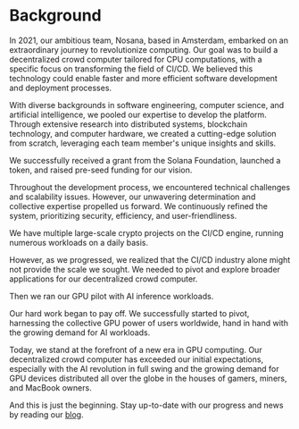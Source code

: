 # Background

In 2021, our ambitious team, Nosana, based in Amsterdam, embarked on an extraordinary journey to revolutionize computing. Our goal was to build a decentralized crowd computer tailored for CPU computations, with a specific focus on transforming the field of CI/CD. We believed this technology could enable faster and more efficient software development and deployment processes.

With diverse backgrounds in software engineering, computer science, and artificial intelligence, we pooled our expertise to develop the platform. Through extensive research into distributed systems, blockchain technology, and computer hardware, we created a cutting-edge solution from scratch, leveraging each team member's unique insights and skills.

We successfully received a grant from the Solana Foundation, launched a token, and raised pre-seed funding for our vision.

Throughout the development process, we encountered technical challenges and scalability issues. However, our unwavering determination and collective expertise propelled us forward. We continuously refined the system, prioritizing security, efficiency, and user-friendliness.

We have multiple large-scale crypto projects on the CI/CD engine, running numerous workloads on a daily basis.

However, as we progressed, we realized that the CI/CD industry alone might not provide the scale we sought. We needed to pivot and explore broader applications for our decentralized crowd computer.

Then we ran our GPU pilot with AI inference workloads.

Our hard work began to pay off. We successfully started to pivot, harnessing the collective GPU power of users worldwide, hand in hand with the growing demand for AI workloads.

Today, we stand at the forefront of a new era in GPU computing. Our decentralized crowd computer has exceeded our initial expectations, especially with the AI revolution in full swing and the growing demand for GPU devices distributed all over the globe in the houses of gamers, miners, and MacBook owners.

And this is just the beginning. Stay up-to-date with our progress and news by reading our [blog](https://nosana.com/blog).
